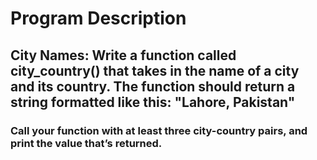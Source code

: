 # Program Description

## City Names: Write a function called city_country() that takes in the name of a city and its country. The function should return a string formatted like this: "Lahore, Pakistan"

### Call your function with at least three city-country pairs, and print the value that’s returned.
